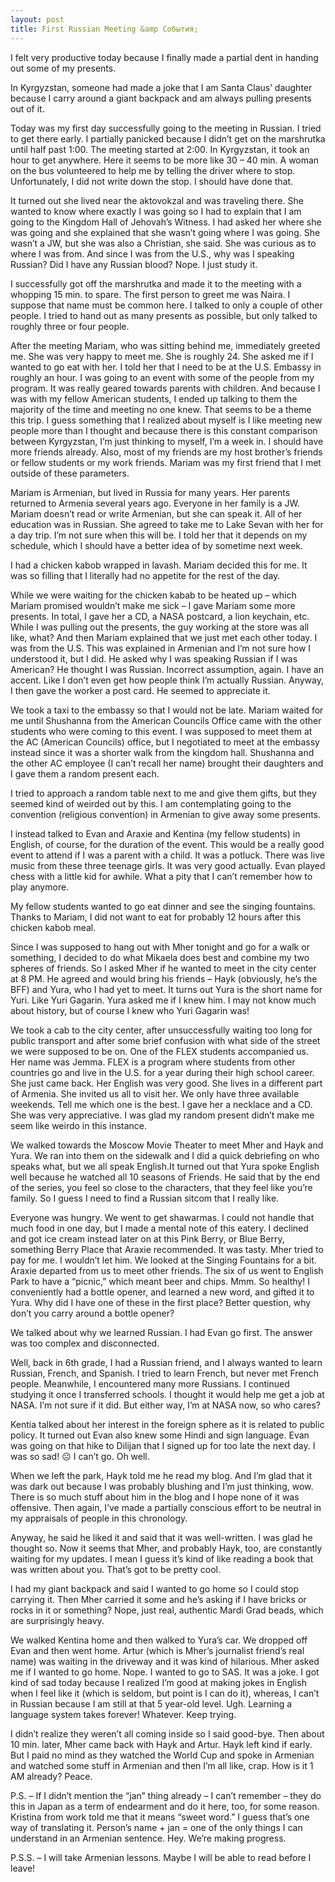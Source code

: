 ```yaml
---
layout: post
title: First Russian Meeting &amp События; 
---
```


I felt very productive today because I finally made a partial dent in handing out some of my presents. 

In Kyrgyzstan, someone had made a joke that I am Santa Claus’ daughter because I carry around a giant backpack and am always pulling presents out of it.

Today was my first day successfully going to the meeting in Russian. I tried to get there early. I partially panicked because I didn’t get on the marshrutka until half past 1:00. The meeting started at 2:00. In Kyrgyzstan, it took an hour to get anywhere. Here it seems to be more like 30 – 40 min. A woman on the bus volunteered to help me by telling the driver where to stop. Unfortunately, I did not write down the stop. I should have done that.

It turned out she lived near the aktovokzal and was traveling there. She wanted to know where exactly I was going so I had to explain that I am going to the Kingdom Hall of Jehovah’s Witness. I had asked her where she was going and she explained that she wasn’t going where I was going. She wasn’t a JW, but she was also a Christian, she said. She was curious as to where I was from. And since I was from the U.S., why was I speaking Russian? Did I have any Russian blood? Nope. I just study it.

I successfully got off the marshrutka and made it to the meeting with  a whopping 15 min. to spare. The first person to greet me was Naira. I suppose that name must be common here. I talked to only a couple of other people. I tried to hand out as many presents as possible, but only talked to roughly three or four people. 

After the meeting Mariam, who was sitting behind me, immediately greeted me. She was very happy to meet me. She is roughly 24. She asked me if I wanted to go eat with her. I told her that I need to be at the U.S. Embassy in roughly an hour. I was going to an event with some of the people from my program. It was really geared towards parents with children. And because I was with my fellow American students, I ended up talking to them the majority of the time and meeting no one knew. That seems to be a theme this trip. I guess something that I realized about myself is I like meeting new people more than I thought and because there is this constant comparison between Kyrgyzstan, I’m just thinking to myself, I’m a week in. I should have more friends already. Also, most of my friends are my host brother’s friends or fellow students or my work friends. Mariam was my first friend that I met outside of these parameters. 

Mariam is Armenian, but lived in Russia for many years. Her parents returned to Armenia several years ago. Everyone in her family is a JW. Mariam doesn’t read or write Armenian, but she can speak it. All of her education was in Russian. She agreed to take me to Lake Sevan with her for a day trip. I’m not sure when this will be. I told her that it depends on my schedule, which I should have a better idea of by sometime next week.

I had a chicken kabob wrapped in lavash. Mariam decided this for me. It was so filling that I literally had no appetite for the rest of the day.

While we were waiting for the chicken kabab to be heated up – which Mariam promised wouldn’t make me sick – I gave Mariam some more presents. In total, I gave her a CD, a NASA postcard, a lion keychain, etc. While I was pulling out the presents, the guy working at the store was all like, what? And then Mariam explained that we just met each other today. I was from the U.S. This was explained in Armenian and I’m not sure how I understood it, but I did. He asked why I was speaking Russian if I was American? He thought I was Russian. Incorrect assumption, again. I have an accent. Like I don’t even get how people think I’m actually Russian. Anyway, I then gave the worker a post card. He seemed to appreciate it.

We took a taxi to the embassy so that I would not be late. Mariam waited for me until Shushanna from the American Councils Office came with the other students who were coming to this event. I was supposed to meet them at the AC (American Councils) office, but I negotiated to meet at the embassy instead since it was a shorter walk from the kingdom hall. Shushanna and the other AC employee (I can’t recall her name) brought their daughters and I gave them a random present each.

I tried to approach a random table next to me and give them gifts, but they seemed kind of weirded out by this. I am contemplating going to the convention (religious convention) in Armenian to give away some presents. 

I instead talked to Evan and Araxie and Kentina (my fellow students) in English, of course, for the duration of the event. This would be a really good event to attend if I was a parent with a child. It was a potluck. There was live music from these three teenage girls. It was very good actually. Evan played chess with a little kid for awhile. What a pity that I can’t remember how to play anymore.

My fellow students wanted to go eat dinner and see the singing fountains. Thanks to Mariam, I did not want to eat for probably 12 hours after this chicken kabob meal. 

Since I was supposed to hang out with Mher tonight and go for a walk or something, I decided to do what Mikaela does best and combine my two spheres of friends. So I asked Mher if he wanted to meet in the city center at 8 PM. He agreed and would bring his friends – Hayk (obviously, he’s the BFF) and Yura, who I had yet to meet. It turns out Yura is the short name for Yuri. Like Yuri Gagarin. Yura asked me if I knew him. I may not know much about history, but of course I knew who Yuri Gagarin was! 

We took a cab to the city center, after unsuccessfully waiting too long for public transport and after some brief confusion with what side of the street we were supposed to be on. One of the FLEX students accompanied us. Her name was Jemma. FLEX is a program where students from other countries go and live in the U.S. for a year during their high school career. She just came back. Her English was very good. She lives in a different part of Armenia. She invited us all to visit her. We only have three available weekends. Tell me which one is the best. I gave her a necklace and a CD. She was very appreciative. I was glad my random present didn’t make me seem like weirdo in this instance.

We walked towards the Moscow Movie Theater to meet Mher and Hayk and Yura. We ran into them on the sidewalk and I did a quick debriefing on who speaks what, but we all speak English.It turned out that Yura spoke English well because he watched all 10 seasons of Friends. He said that by the end of the series, you feel so close to the characters, that they feel like you’re family. So I guess I need to find a Russian sitcom that I really like. 

Everyone was hungry. We went to get shawarmas. I could not handle that much food in one day, but I made a mental note of this eatery. I declined and got ice cream instead later on at this Pink Berry, or Blue Berry, something Berry Place that Araxie recommended. It was tasty. Mher tried to pay for me. I wouldn’t let him. We looked at the Singing Fountains for a bit. Araxie departed from us to meet other friends. The six of us went to English Park to have a “picnic,” which meant beer and chips. Mmm. So healthy! I conveniently had a bottle opener, and learned a new word, and gifted it to Yura. Why did I have one of these in the first place? Better question, why don’t you carry around a bottle opener? 

We talked about why we learned Russian. I had Evan go first. The answer was too complex and disconnected.

Well, back in 6th grade, I had a Russian friend, and I always wanted to learn Russian, French, and Spanish. I tried to learn French, but never met French people. Meanwhile, I encountered many more Russians. I continued studying it once I transferred schools. I thought it would help me get a job at NASA. I’m not sure if it did. But either way, I’m at NASA now, so who cares?

Kentia talked about her interest in the foreign sphere as it is related to public policy. It turned out Evan also knew some Hindi and sign language.  Evan was going on that hike to Dilijan that I signed up for too late the next day. I was so sad! ☹ I can’t go. Oh well.

When we left the park, Hayk told me he read my blog. And I’m glad that it was dark out because I was probably blushing and I’m just thinking, wow. There is so much stuff about him in the blog and I hope none of it was offensive. Then again, I’ve made a partially conscious effort to be neutral in my appraisals of people in this chronology. 

Anyway, he said he liked it and said that it was well-written. I was glad he thought so. Now it seems that Mher, and probably Hayk, too, are constantly waiting for my updates. I mean I guess it’s kind of like reading a book that was written about you. That’s got to be pretty cool. 

I had my giant backpack and said I wanted to go home so I could stop carrying it. Then Mher carried it some and he’s asking if I have bricks or rocks in it or something? Nope, just real, authentic Mardi Grad beads, which are surprisingly heavy.

We walked Kentina home and then walked to Yura’s car. We dropped off Evan and then went home. Artur (which is Mher’s journalist friend’s real name) was waiting in the driveway and it was kind of hilarious. Mher asked me if I wanted to go home. Nope. I wanted to go to SAS. It was a joke. I got kind of sad today because I realized I’m good at making jokes in English when I feel like it (which is seldom, but point is I can do it), whereas, I can’t in Russian because I am still at that 5 year-old level. Ugh. Learning a language system takes forever! Whatever. Keep trying. 

I didn’t realize they weren’t all coming inside so I said good-bye. Then about 10 min. later, Mher came back with Hayk and Artur. Hayk left kind if early. But I paid no mind as they watched the World Cup and spoke in Armenian and watched some stuff in Armenian and then I’m all like, crap. How is it 1 AM already? 
Peace.

P.S. – If I didn’t mention the “jan” thing already – I can’t remember – they do this in Japan as a term of endearment and do it here, too, for some reason. Kristina from work told me that it means “sweet word.” I guess that’s one way of translating it. Person’s name + jan = one of the only things I can understand in an Armenian sentence. Hey. We’re making progress.

P.S.S. – I will take Armenian lessons. Maybe I will be able to read before I leave!

